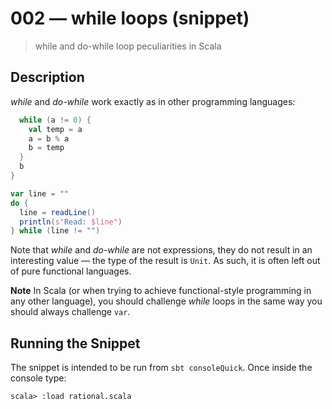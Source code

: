 # 002 &mdash; while loops (snippet)
> while and do-while loop peculiarities in Scala

## Description
*while* and *do-while* work exactly as in other programming languages:

```scala
  while (a != 0) {
    val temp = a
    a = b % a
    b = temp
  }
  b
}

var line = ""
do {
  line = readLine()
  println(s"Read: $line")  
} while (line != "")
```

Note that *while* and *do-while* are not expressions, they do not result in an interesting value &mdash; the type of the result is `Unit`. As such, it is often left out of pure functional languages.

**Note**
In Scala (or when trying to achieve functional-style programming in any other language), you should challenge *while* loops in the same way you should always challenge `var`.

## Running the Snippet
The snippet is intended to be run from `sbt consoleQuick`. Once inside the console type:
```
scala> :load rational.scala
```